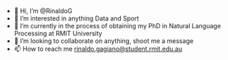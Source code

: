 - 👋 Hi, I’m @RinaldoG
- 👀 I’m interested in anything Data and Sport
- 🌱 I’m currently in the process of obtaining my PhD in Natural Language Processing at RMIT University
- 💞️ I’m looking to collaborate on anything, shoot me a message
- 📫 How to reach me rinaldo.gagiano@student.rmit.edu.au

<!---
RinaldoG/RinaldoG is a ✨ special ✨ repository because its `README.md` (this file) appears on your GitHub profile.
You can click the Preview link to take a look at your changes.
--->
